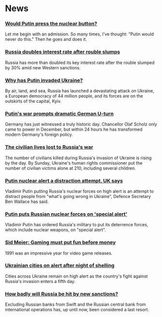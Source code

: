 # News
### [Would Putin press the nuclear button?](https://www.bbc.com/news/world-europe-60551140)
Let me begin with an admission. So many times, I've thought: "Putin would never do this." Then he goes and does it.
### [Russia doubles interest rate after rouble slumps](https://www.bbc.com/news/business-60550992)
Russia has more than doubled its key interest rate after the rouble slumped by 30% amid new Western sanctions. 
### [Why has Putin invaded Ukraine?](https://www.bbc.com/news/world-europe-56720589)
By air, land, and sea, Russia has launched a devastating attack on Ukraine, a European democracy of 44 million people, and its forces are on the outskirts of the capital, Kyiv. 
### [Putin's war prompts dramatic German U-turn](https://www.bbc.com/news/world-europe-60549916)
Germany has just witnessed a truly historic day. Chancellor Olaf Scholz only came to power in December, but within 24 hours he has transformed modern Germany's foreign policy. 
### [The civilian lives lost to Russia's war](https://www.bbc.com/news/world-europe-60547807)
The number of civilians killed during Russia's invasion of Ukraine is rising by the day. By Sunday, Ukraine's human rights commissioner put the number of civilian victims alone at 210, including several children.
### [Putin nuclear alert a distraction attempt, UK says](https://www.bbc.com/news/uk-60553356)
Vladimir Putin putting Russia's nuclear forces on high alert is an attempt to distract people from "what's going wrong in Ukraine", Defence Secretary Ben Wallace has said.
### [Putin puts Russian nuclear forces on 'special alert'](https://www.bbc.com/news/world-europe-60547473)
Vladimir Putin has ordered Russia's military to put its deterrence forces, which include nuclear weapons, on "special alert".
### [Sid Meier: Gaming must put fun before money](https://www.bbc.com/news/entertainment-arts-60304123)
1991 was an impressive year for video game releases. 
### [Ukrainian cities on alert after night of shelling](https://www.bbc.com/news/world-europe-60551688)
Cities across Ukraine remain on high alert as the country's fight against Russia's invasion enters a fifth day. 
### [How badly will Russia be hit by new sanctions?](https://www.bbc.com/news/business-60543995)
Excluding Russian banks from Swift and the Russian central bank from international operations has, up until now, been considered a last resort. 
